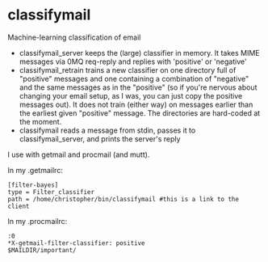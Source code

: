 classifymail
============

Machine-learning classification of email

 * classifymail_server keeps the (large) classifier in memory. It takes MIME messages via 0MQ req-reply and replies with 'positive' or 'negative'
 * classifymail_retrain trains a new classifier on one directory full of "positive" messages and one containing a combination of "negative" and the same messages as in the "positive" (so if you're nervous about changing your email setup, as I was, you can just copy the positive messages out). It does not train (either way) on messages earlier than the earliest given "positive" message. The directories are hard-coded at the moment.
 * classifymail reads a message from stdin, passes it to classifymail_server, and prints the server's reply

I use with getmail and procmail (and mutt). 

In my .getmailrc:

    [filter-bayes]
    type = Filter_classifier
    path = /home/christopher/bin/classifymail #this is a link to the client

In my .procmailrc:

    :0
    *X-getmail-filter-classifier: positive
    $MAILDIR/important/

